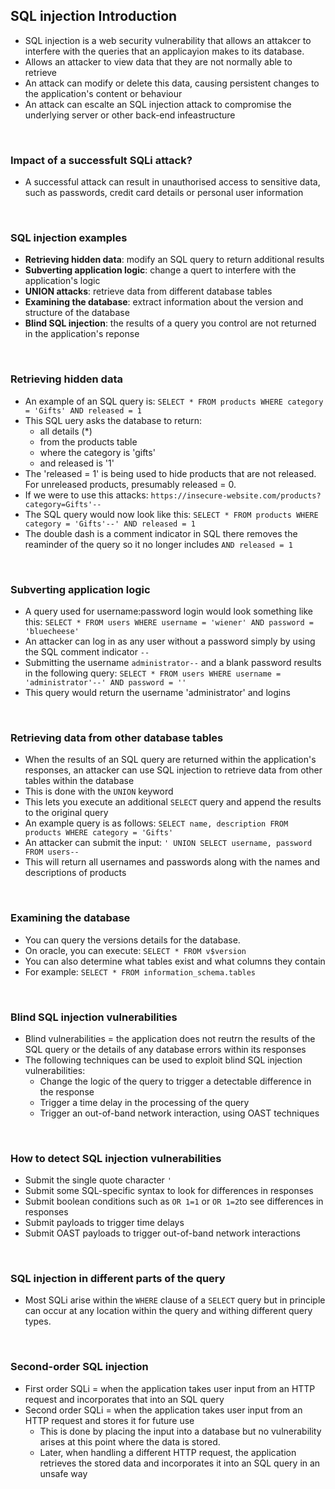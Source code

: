 ## SQL injection Introduction 

- SQL injection is a web security vulnerability that allows an attakcer to interfere with the queries that an applicayion makes to its database.
- Allows an attacker to view data that they are not normally able to retrieve
- An attack can modify or delete this data, causing persistent changes to the application's content or behaviour 
- An attack can escalte an SQL injection attack to compromise the underlying server or other back-end infeastructure
</br>

### Impact of a successfult SQLi attack? 
- A successful attack can result in unauthorised access to sensitive data, such as passwords, credit card details or personal user information 
</br>

### SQL injection examples
- **Retrieving hidden data**: modify an SQL query to return additional results  
- **Subverting application logic**: change a quert to interfere with the application's logic 
- **UNION attacks**: retrieve data from different database tables 
- **Examining the database**: extract information about the version and structure of the database 
- **Blind SQL injection**: the results of a query you control are not returned in the application's reponse 
</br>

### Retrieving hidden data 
- An example of an SQL query is: `SELECT * FROM products WHERE category = 'Gifts' AND released = 1`
- This SQL uery asks the database to return: 
  - all details (*) 
  - from the products table
  - where the category is 'gifts'
  - and released is '1'
- The 'released = 1' is being used to hide products that are not released. For unreleased products, presumably released = 0.  
- If we were to use this attacks: `https://insecure-website.com/products?category=Gifts'--`
- The SQL query would now look like this: `SELECT * FROM products WHERE category = 'Gifts'--' AND released = 1`
- The double dash is a comment indicator in SQL there removes the reaminder of the query so it no longer includes `AND released = 1`
</br>

### Subverting application logic 
- A query used for username:password login would look something like this: `SELECT * FROM users WHERE username = 'wiener' AND password = 'bluecheese'`
- An attacker can log in as any user without a password simply by using the SQL comment indicator `--`
- Submitting the username `administrator--` and a blank password results in the following query: `SELECT * FROM users WHERE username = 'administrator'--' AND password = ''`
- This query would return the username 'administrator' and logins
</br>

### Retrieving data from other database tables 
- When the results of an SQL query are returned within the application's responses, an attacker can use SQL injection to retrieve data from other tables within the database 
- This is done with the `UNION` keyword 
- This lets you execute an additional `SELECT` query and append the results to the original query
- An example query is as follows: `SELECT name, description FROM products WHERE category = 'Gifts'`
- An attacker can submit the input: `' UNION SELECT username, password FROM users--`
- This will return all usernames and passwords along with the names and descriptions of products 
</br>

### Examining the database
- You can query the versions details for the database.
- On oracle, you can execute: `SELECT * FROM v$version`
- You can also determine what tables exist and what columns they contain 
- For example: `SELECT * FROM information_schema.tables`
</br>

### Blind SQL injection vulnerabilities 
- Blind vulnerabilities = the application does not reutrn the results of the SQL query or the details of any database errors within its responses 
- The following techniques can be used to exploit blind SQL injection vulnerabilities: 
  - Change the logic of the query to trigger a detectable difference in the response 
  - Trigger a time delay in the processing of the query 
  - Trigger an out-of-band network interaction, using OAST techniques 
</br>

### How to detect SQL injection vulnerabilities 
- Submit the single quote character `'`
- Submit some SQL-specific syntax to look for differences in responses 
- Submit boolean conditions such as `OR 1=1` or `OR 1=2`to see differences in responses 
- Submit payloads to trigger time delays 
- Submit OAST payloads to trigger out-of-band network interactions
</br>

### SQL injection in different parts of the query 
- Most SQLi arise within the `WHERE` clause of a `SELECT` query but in principle can occur at any location within the query and withing different query types. 
</br>

### Second-order SQL injection 
- First order SQLi = when the application takes user input from an HTTP request and incorporates that into an SQL query 
- Second order SQLi = when the application takes user input from an HTTP request and stores it for future use
  - This is done by placing the input into a database but no vulnerability arises at this point where the data is stored.
  - Later, when handling a different HTTP request, the application retrieves the stored data and incorporates it into an SQL query in an unsafe way 
</br>


